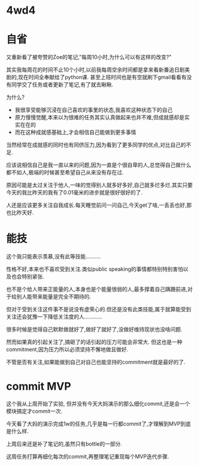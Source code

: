 # 4wd4

# 自省
又重新看了被夸赞的Zoe的笔记,"每周10小时,为什么可以有这样的改变?"

其实我每周花的时间不止10个小时,以前我每周空余时间都是拿来看新番追日剧美剧的,现在时间全奉献给了python课. 甚至上班时间也是有空就刷下gmail看看有没有同学交了任务或者更新了笔记,有了就去瞅瞅.

为什么?

* 我很享受能够沉浸在自己喜欢的事里的状态,我喜欢这种状态下的自己
* 原力慢慢觉醒,本来以为很难的任务其实认真做起来也并不难,但成就感却是实实在在的
* 而在这种成就感基础上,才会相信自己能做到更多事情

当然经常在成就感的同时也有同侪压力,因为看到了更多同学的优点,对比自己的不足.

应该说相信自己是我一直以来的问题,因为一直是个很自卑的人,总觉得自己做什么都不如人,极端的时候甚至希望自己从来没有存在过.

原因可能是太过关注于他人,一味的觉得别人就多好多好,自己就多烂多烂.其实只要今天的我比昨天的我有了0.01毫米的进步就是很好很好的了.

人还是应该更多关注自我成长.每天睡觉前问一问自己,今天get了啥,一丢丢也好,那也比昨天好.

# 能技
这个我只能表示羡慕,没有此等技能..........

性格不好,本来也不喜欢受到关注.类似public speaking的事情都特别特别害怕以及也会特别紧张.

也不是个给人带来正能量的人,本身也是个能量很弱的人,最多撑着自己蹒跚前进,对于给别人能带来能量是完全不期待的.

但对于受到关注这件事不是说没有虚荣心的.但还是没有此类技能,属于就算能受到关注还会犹豫一下降低关注度的人............

很多时候是觉得自己默默做就好了,做好了就好了,没做好维持现状也没啥问题.

然而如果真的引起关注了,搞砸了的话引起的压力可能会非常大. 但这也是一种commitment,因为压力所以必须坚持不懈地做且做好.

不管是否有关注,如果能做到自己对自己也能坚持的commitment就是最好的了.

# commit MVP
这个我从上周开始了实验, 但并没有今天大妈演示的那么细化commit,还是会一个模块搞定才commit一次.

今天看了大妈的演示完成1w的任务,几乎是每一行都commit了,才理解到MVP到底是什么样.

上周后来还是补了笔记的,虽然只有bottle的一部分.

这周任务打算再细化每次的commit,再整理笔记重现每个MVP迭代步骤.
